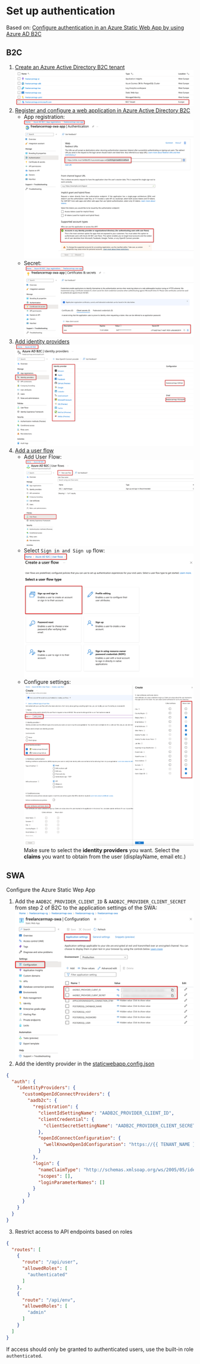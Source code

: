 # Set up authentication

Based
on: [Configure authentication in an Azure Static Web App by using Azure AD B2C](https://learn.microsoft.com/en-us/azure/active-directory-b2c/configure-authentication-in-azure-static-app)

## B2C

1. [Create an Azure Active Directory B2C tenant](https://learn.microsoft.com/en-us/azure/active-directory-b2c/tutorial-create-tenant)
   ![OverviewResourcesB2C.png](OverviewResourcesB2C.png)
2. [Register and configure a web application in Azure Active Directory B2C](https://learn.microsoft.com/en-us/azure/active-directory-b2c/tutorial-register-applications?tabs=app-reg-ga)
    - App registration: ![AppRegistrationAADB2C.png](AppRegistrationAADB2C.png)
    - Secret: ![AppRegistrationAADB2CSecret.png](AppRegistrationAADB2CSecret.png)
3. [Add identity providers](https://learn.microsoft.com/en-us/azure/active-directory-b2c/add-identity-provider)
   ![IdentityProviders.png](IdentityProviders.png)
4. [Add a user flow](https://learn.microsoft.com/en-us/azure/active-directory-b2c/tutorial-create-user-flows?pivots=b2c-user-flow)
    - Add User Flow: ![AddUserFlow.png](AddUserFlow.png)
    - Select `Sign in and Sign up` flow: ![CreateUserFlow.png](CreateUserFlow.png)
    - Configure settings: ![CreateUserFlowSettings.png](CreateUserFlowSettings.png) Make sure to select the
      **identity providers** you want. Select the **claims** you want to obtain from the user (displayName, email etc.)

## SWA

Configure the Azure Static Wep App

1. Add the `AADB2C_PROVIDER_CLIENT_ID` & `AADB2C_PROVIDER_CLIENT_SECRET` from step 2 of B2C to the application settings
   of the SWA: ![SWAApplicationSettings.png](SWAApplicationSettings.png)
2. Add the identity provider in the [staticwebapp.config.json](../src/frontend/staticwebapp.config.json)

```json
{
  "auth": {
    "identityProviders": {
      "customOpenIdConnectProviders": {
        "aadb2c": {
          "registration": {
            "clientIdSettingName": "AADB2C_PROVIDER_CLIENT_ID",
            "clientCredential": {
              "clientSecretSettingName": "AADB2C_PROVIDER_CLIENT_SECRET"
            },
            "openIdConnectConfiguration": {
              "wellKnownOpenIdConfiguration": "https://{{ TENANT_NAME }}.b2clogin.com/{{ TENANT_NAME }}.onmicrosoft.com/{{ POLICY_NAME }}/v2.0/.well-known/openid-configuration"
            }
          },
          "login": {
            "nameClaimType": "http://schemas.xmlsoap.org/ws/2005/05/identity/claims/name",
            "scopes": [],
            "loginParameterNames": []
          }
        }
      }
    }
  }
}
```

3. Restrict access to API endpoints based on roles

```json
{
  "routes": [
    {
      "route": "/api/user",
      "allowedRoles": [
        "authenticated"
      ]
    },
    {
      "route": "/api/env",
      "allowedRoles": [
        "admin"
      ]
    }
  ]
}
```

If access should only be granted to authenticated users, use the built-in role `authenticated`.
